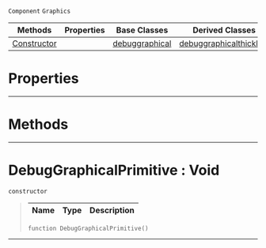  `Component` `Graphics`



|Methods|Properties|Base Classes|Derived Classes|
|---|---|---|---|
|[ Constructor](https://plasmaengine.github.io/PlasmaDocs/Plasma1/C++/code_reference/class_reference/debuggraphicalprimitive.md#debuggraphicalprimitive)| |[debuggraphical](https://plasmaengine.github.io/PlasmaDocs/Plasma1/C++/code_reference/class_reference/debuggraphical.md)|[debuggraphicalthickline](https://plasmaengine.github.io/PlasmaDocs/Plasma1/C++/code_reference/class_reference/debuggraphicalthickline.md)|


 #  Properties


---  
 #  Methods


---  
 #  DebugGraphicalPrimitive : Void

 `constructor`

> 
> |Name|Type|Description|
> |---|---|---|
> ``` lang=cpp, name=Lightning
> function DebugGraphicalPrimitive()
> ``` 


---  
 

 